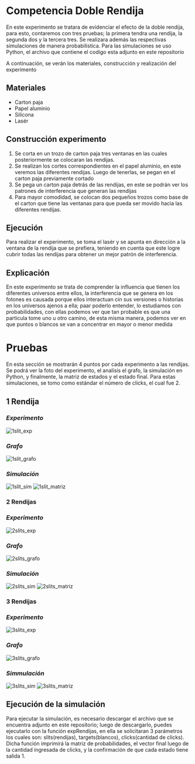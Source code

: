 # Competencia Doble Rendija

En este experimento se tratara de evidenciar el efecto de la doble rendija, para esto, contaremos con tres pruebas; 
la primera tendra una rendija, la segunda dos y la tercera tres. Se realizara además las respectivas simulaciones 
de manera probabilistica. Para las simulaciones se uso Python, el archivo que contiene el codigo esta adjunto en este repositorio

A continuación, se verán los materiales, construcción y realización del experimento

## Materiales 
- Carton paja
- Papel aluminio
- Silicona
- Lasér

## Construcción experimento 

1. Se corta en un trozo de carton paja tres ventanas en las cuales posteriormente se colocaran las rendijas.
2. Se realizan los cortes correspondientes en el papel aluminio, en este veremos las diferentes rendijas. Luego
de tenerlas, se pegan en el carton paja previamente cortado
3. Se pega un carton paja detrás de las rendijas, en este se podrán ver los patrones de interferencia que generan
las rendijas
4. Para mayor comodidad, se colocan dos pequeños trozos como base de el carton que tiene las ventanas para que 
pueda ser movido hacia las diferentes rendijas.

## Ejecución

Para realizar el experimento, se toma el lasér y se apunta en dirección a la ventana de la rendija que se prefiera,
teniendo en cuenta que este logre cubrir todas las rendijas para obtener un mejor patrón de interferencia.
 
## Explicación

En este experimento se trata de comprender la influencia que tienen los diferentes universos entre ellos, la
interferencia que se genera en los fotones es causada porque ellos interactuan cin sus versiones o historias 
en los universos ajenos a ella; paar poderlo entender, lo estudiamos con probabilidades, con ellas podemos ver 
que tan probable es que una particula tome uno u otro camino, de esta misma manera, podemos ver en  que puntos
o blancos se van a concentrar en mayor o menor medida

# Pruebas

En esta sección se mostrarán 4 puntos por cada experimento a las rendijas. Se podrá ver la foto del experimento, el
analísis el grafo, la simulación en Python, y finalmente, la matriz de estados y el estado final. Para estas
simulaciones, se tomo como estándar el número de clicks, el cual fue 2.

## 1 Rendija
### *Experimento*
![1slit_exp](https://user-images.githubusercontent.com/60012037/75846437-4fa10e80-5daa-11ea-8bea-a4332042f8a5.png)
### *Grafo*
![1slit_grafo](https://user-images.githubusercontent.com/60012037/75947672-31e9ad00-5e6f-11ea-9534-ca465377ee40.png)

### *Simulación*
![1slit_sim](https://user-images.githubusercontent.com/60012037/75947685-37df8e00-5e6f-11ea-9793-595dddde02ac.png)
![1slit_matriz](https://user-images.githubusercontent.com/60012037/75949639-de7a5d80-5e74-11ea-87c6-cfa2b85749f6.png)
### 2 Rendijas
### *Experimento*
![2slits_exp](https://user-images.githubusercontent.com/60012037/75846854-875c8600-5dab-11ea-9015-72e42eaa55f9.jpg)
### *Grafo*
![2slits_grafo](https://user-images.githubusercontent.com/60012037/75947828-b0464f00-5e6f-11ea-8850-72f84f0e7fec.png)
### *Simulación*
![2slits_sim](https://user-images.githubusercontent.com/60012037/75947836-b63c3000-5e6f-11ea-9d06-7865433d6687.png)
![2slits_matriz](https://user-images.githubusercontent.com/60012037/75949643-dfab8a80-5e74-11ea-8b7c-aeedcec699b2.png)
### 3 Rendijas
### *Experimento*
![3slits_exp](https://user-images.githubusercontent.com/60012037/75847055-271a1400-5dac-11ea-86ec-d459667544b3.jpg)
### *Grafo*
![3slits_grafo](https://user-images.githubusercontent.com/60012037/75947856-c48a4c00-5e6f-11ea-9e41-8284def867c9.png)
### *Simmulación*
![3slits_sim](https://user-images.githubusercontent.com/60012037/75947842-ba684d80-5e6f-11ea-86c2-d87cf946d18b.png)
![3slits_matriz](https://user-images.githubusercontent.com/60012037/75949642-df12f400-5e74-11ea-9442-06a2d83eae0e.png)

## Ejecución de la simulación
Para ejecutar la simulación, es necesario descargar el archivo que se encuentra adjunto en este repositorio; luego de descargarlo,
puedes ejecutarlo con la función expRendijas, en ella se solicitaran 3 parámetros los cuales son: slits(rendijas), targets(blancos),
clicks(cantidad de clicks). Dicha función imprimirá la matriz de probabilidades, el vector final luego de la cantidad ingresada de clicks, y la confirmación de que cada estado tiene salida 1.

